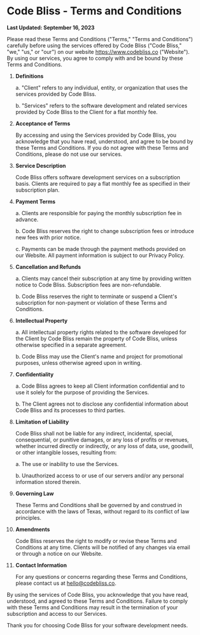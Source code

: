 # **Code Bliss - Terms and Conditions**

**Last Updated: September 16, 2023**

Please read these Terms and Conditions ("Terms," "Terms and Conditions") carefully before using the services offered by Code Bliss ("Code Bliss," "we," "us," or "our") on our website https://www.codebliss.co ("Website"). By using our services, you agree to comply with and be bound by these Terms and Conditions.

1. **Definitions**

   a. "Client" refers to any individual, entity, or organization that uses the services provided by Code Bliss.

   b. "Services" refers to the software development and related services provided by Code Bliss to the Client for a flat monthly fee.

2. **Acceptance of Terms**

   By accessing and using the Services provided by Code Bliss, you acknowledge that you have read, understood, and agree to be bound by these Terms and Conditions. If you do not agree with these Terms and Conditions, please do not use our services.

3. **Service Description**

   Code Bliss offers software development services on a subscription basis. Clients are required to pay a flat monthly fee as specified in their subscription plan.

4. **Payment Terms**

   a. Clients are responsible for paying the monthly subscription fee in advance.

   b. Code Bliss reserves the right to change subscription fees or introduce new fees with prior notice.

   c. Payments can be made through the payment methods provided on our Website. All payment information is subject to our Privacy Policy.

5. **Cancellation and Refunds**

   a. Clients may cancel their subscription at any time by providing written notice to Code Bliss. Subscription fees are non-refundable.

   b. Code Bliss reserves the right to terminate or suspend a Client's subscription for non-payment or violation of these Terms and Conditions.

6. **Intellectual Property**

   a. All intellectual property rights related to the software developed for the Client by Code Bliss remain the property of Code Bliss, unless otherwise specified in a separate agreement.

   b. Code Bliss may use the Client's name and project for promotional purposes, unless otherwise agreed upon in writing.

7. **Confidentiality**

   a. Code Bliss agrees to keep all Client information confidential and to use it solely for the purpose of providing the Services.

   b. The Client agrees not to disclose any confidential information about Code Bliss and its processes to third parties.

8. **Limitation of Liability**

   Code Bliss shall not be liable for any indirect, incidental, special, consequential, or punitive damages, or any loss of profits or revenues, whether incurred directly or indirectly, or any loss of data, use, goodwill, or other intangible losses, resulting from:

   a. The use or inability to use the Services.

   b. Unauthorized access to or use of our servers and/or any personal information stored therein.

9. **Governing Law**

   These Terms and Conditions shall be governed by and construed in accordance with the laws of Texas, without regard to its conflict of law principles.

10. **Amendments**

    Code Bliss reserves the right to modify or revise these Terms and Conditions at any time. Clients will be notified of any changes via email or through a notice on our Website.

11. **Contact Information**

    For any questions or concerns regarding these Terms and Conditions, please contact us at hello@codebliss.co.

By using the services of Code Bliss, you acknowledge that you have read, understood, and agreed to these Terms and Conditions. Failure to comply with these Terms and Conditions may result in the termination of your subscription and access to our Services.

Thank you for choosing Code Bliss for your software development needs.
